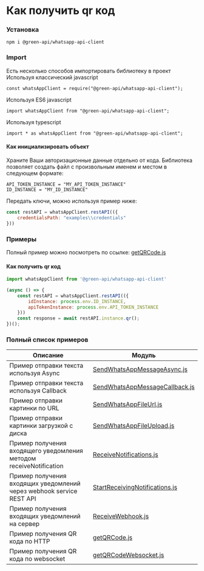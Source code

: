 # Как получить qr код
### Установка
```
npm i @green-api/whatsapp-api-client
```
### Import 
Есть несколько способов импортировать библиотеку в проект
Используя классический javascript 
```
const whatsAppClient = require("@green-api/whatsapp-api-client");
```
Используя ES6 javascript 
```
import whatsAppClient from "@green-api/whatsapp-api-client";
```
Используя typescript 
```ы
import * as whatsAppClient from "@green-api/whatsapp-api-client";
```
#### Как инициализировать объект

Храните Ваши авторизационные данные отдельно от кода. Библиотека позволяет создать  файл с произвольным именем и местом в следующем формате: 
```
API_TOKEN_INSTANCE = "MY_API_TOKEN_INSTANCE"
ID_INSTANCE = "MY_ID_INSTANCE"
```
Передать ключи, можно используя пример ниже:
``` js
const restAPI = whatsAppClient.restAPI(({
    credentialsPath: "examples\\credentials"
}))
```
### Примеры

Полный пример можно посмотреть по ссылке: [getQRCode.js](https://github.com/green-api/whatsapp-api-client-js/blob/master/examples/getQRCode.js)

#### Как получить qr код

``` js
import whatsAppClient from '@green-api/whatsapp-api-client'

(async () => {
    const restAPI = whatsAppClient.restAPI(({
        idInstance: process.env.ID_INSTANCE,
        apiTokenInstance: process.env.API_TOKEN_INSTANCE
    }))
    const response = await restAPI.instance.qr();
})();
```
### Полный список примеров

Описание |  Модуль
----- | ----- 
Пример отправки текста используя Async| [SendWhatsAppMessageAsync.js](https://github.com/green-api/whatsapp-api-client-js/blob/master/examples/SendWhatsAppMessageAsync.js)
Пример отправки текста используя Callback| [SendWhatsAppMessageCallback.js](https://github.com/green-api/whatsapp-api-client-js/blob/master/examples/SendWhatsAppMessageCallback.js)
Пример отправки картинки по URL | [SendWhatsAppFileUrl.js](https://github.com/green-api/whatsapp-api-client-js/blob/master/examples/SendWhatsAppFileUrl.js)
Пример отправки картинки загрузкой с диска | [SendWhatsAppFileUpload.js](https://github.com/green-api/whatsapp-api-client-js/blob/master/examples/SendWhatsAppFileUpload.js)
Пример получения входящего уведомления методом receiveNotification| [ReceiveNotifications.js](ReceiveNotifications.js)
Пример получения входящих уведомлений через webhook service REST API | [StartReceivingNotifications.js](https://github.com/green-api/whatsapp-api-client-js/blob/master/examples/StartReceivingNotifications.js)
Пример получения входящих уведомлений на сервер| [ReceiveWebhook.js](https://github.com/green-api/whatsapp-api-client-js/blob/master/examples/ReceiveWebhook.js)
Пример получения QR кода по HTTP | [getQRCode.js](https://github.com/green-api/whatsapp-api-client-js/blob/master/examples/getQRCode.js)
Пример получения QR кода по websocket| [getQRCodeWebsocket.js](https://github.com/green-api/whatsapp-api-client-js/blob/master/examples/getQRCodeWebsocket.js)